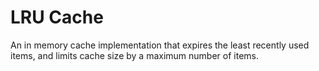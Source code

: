 # LRU Cache
An in memory cache implementation that expires the least recently used items, and limits cache size by a maximum number of items.